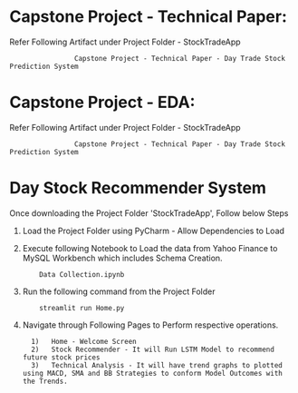 
# Capstone Project - Technical Paper:

Refer Following Artifact under Project Folder - StockTradeApp

                    Capstone Project - Technical Paper - Day Trade Stock Prediction System 
                    
# Capstone Project - EDA:

Refer Following Artifact under Project Folder - StockTradeApp

                    Capstone Project - Technical Paper - Day Trade Stock Prediction System 
     

# Day Stock Recommender System

Once downloading the Project Folder 'StockTradeApp', Follow below Steps

1)  Load the Project Folder using PyCharm - Allow Dependencies to Load
2)  Execute following Notebook to Load the data from Yahoo Finance to MySQL Workbench which includes Schema Creation.

            Data Collection.ipynb
            
4)  Run the following command from the Project Folder 
          
            streamlit run Home.py
      
4)  Navigate through Following Pages to Perform respective operations.

          1)   Home - Welcome Screen
          2)   Stock Recommender - It will Run LSTM Model to recommend future stock prices
          3)   Technical Analysis - It will have trend graphs to plotted using MACD, SMA and BB Strategies to conform Model Outcomes with the Trends.
